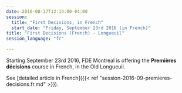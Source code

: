 ```yaml
---
date: 2016-08-17T12:14:00-04:00
session:
  title: "First Decisions, in French"
  start_date: "Friday, September 23rd 2016 (in French)"
title: "First Decisions (French) - Longueuil"
session_language: "fr"

---
```


Starting September 23rd 2016, FDE Montreal is offering the **Premières
décisions** course in French, in the Old Longueuil.

See [detailed article in French]({{< ref "session-2016-09-premieres-decisions.fr.md" >}}).
